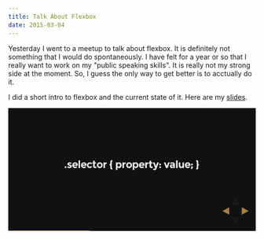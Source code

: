```yaml
---
title: Talk About Flexbox
date: 2015-03-04
---
```


Yesterday I went to a meetup to talk about flexbox. It is definitely not
something that I would do spontaneously. I have felt for a year or so that I
really want to work on my "public speaking skills". It is really not my strong
side at the moment. So, I guess the only way to get better is to acctually do
it.

I did a short intro to flexbox and the current state of it. Here are my
<a href="http://antonniklasson.github.io/talk-flexbox">slides</a>.

[![Slides](flexbox-slides.png)](http://antonniklasson.github.io/talk-flexbox)

